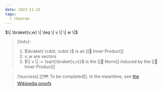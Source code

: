 ```yaml
---
date: 2023-11-23
tags:
  - theorem
---
```

$\| \braket{v,w} \| \leq \| v \| \| w \|$ 

>[!info]-
> 1. $\braket{ \cdot, \cdot }$ is an [[📘 Inner Product]]
> 2. $v,w$ are vectors
> 3. $\| v \| := \sqrt{\braket{v,v}}$ is the [[📘 Norm]] induced by the [[📘 Inner Product]]

>[!success]
> [[🗺️ To be completed]]. In the meantime, see [the Wikipedia proofs](https://en.wikipedia.org/wiki/Cauchy%E2%80%93Schwarz_inequality#Proofs)